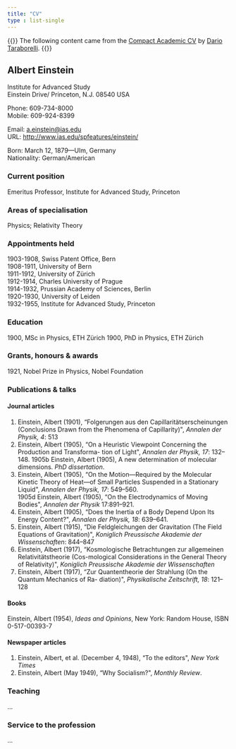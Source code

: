 ```yaml
---
title: "CV"
type : list-single
---
```

{{<block class="note">}}
The following content came from the [Compact Academic CV](https://www.latextemplates.com/template/compact-academic-cv) by [Dario Taraborelli](https://github.com/dartar).
{{<end>}}

## Albert Einstein

Institute for Advanced Study\
Einstein Drive/
Princeton, N.J. 08540 USA

Phone: 609-734-8000\
Mobile: 609-924-8399

Email: a.einstein@ias.edu\
URL: http://www.ias.edu/spfeatures/einstein/

Born: March 12, 1879—Ulm, Germany\
Nationality: German/American

### Current position
Emeritus Professor, Institute for Advanced Study, Princeton 

### Areas of specialisation
Physics; Relativity Theory

### Appointments held

1903-1908, Swiss Patent Office, Bern\
1908-1911, University of Bern\
1911-1912, University of Zürich\
1912-1914, Charles University of Prague\
1914-1932, Prussian Academy of Sciences, Berlin\
1920-1930, University of Leiden\
1932-1955, Institute for Advanced Study, Princeton

### Education
1900, MSc in Physics, ETH Zürich 
1900, PhD in Physics, ETH Zürich

### Grants, honours & awards
1921, Nobel Prize in Physics, Nobel Foundation

### Publications & talks
#### Journal articles
1. Einstein, Albert (1901), “Folgerungen aus den Capillaritätserscheinungen (Conclusions Drawn from the Phenomena of Capillarity)", *Annalen der Physik, 4*: 513
2. Einstein, Albert (1905), “On a Heuristic Viewpoint Concerning the Production and Transforma- tion of Light", *Annalen der Physik, 17*: 132–148.
1905b Einstein, Albert (1905), A new determination of molecular dimensions. *PhD dissertation*.
3. Einstein, Albert (1905), “On the Motion—Required by the Molecular Kinetic Theory of Heat—of Small Particles Suspended in a Stationary Liquid", *Annalen der Physik, 17*: 549–560.\
1905d Einstein, Albert (1905), “On the Electrodynamics of Moving Bodies", *Annalen der Physik* 17:891–921.
4. Einstein, Albert (1905), “Does the Inertia of a Body Depend Upon Its Energy Content?", *Annalen der Physik, 18*: 639–641.
5. Einstein, Albert (1915), “Die Feldgleichungen der Gravitation (The Field Equations of Gravitation)", *Koniglich Preussische Akademie der Wissenschaften*: 844–847
6. Einstein, Albert (1917), “Kosmologische Betrachtungen zur allgemeinen Relativitätstheorie (Cos-mological Considerations in the General Theory of Relativity)", *Koniglich Preussische Akademie der Wissenschaften*
7. Einstein, Albert (1917), “Zur Quantentheorie der Strahlung (On the Quantum Mechanics of Ra- diation)", *Physikalische Zeitschrift, 18*: 121–128

#### Books
Einstein, Albert (1954), *Ideas and Opinions*, New York: Random House, ISBN 0-517-00393-7

#### Newspaper articles
1. Einstein, Albert, et al. (December 4, 1948), “To the editors", *New York Times*
2. Einstein, Albert (May 1949), “Why Socialism?", *Monthly Review*.

### Teaching

...

### Service to the profession

...